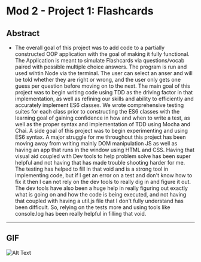 # Mod 2 - Project 1: Flashcards

## Abstract

 - The overall goal of this project was to add code to a partially constructed OOP application with the goal of making it fully functional. The Application is meant to simulate Flashcards via questions/vocab paired with possible multiple choice answers. The program is run and used wihtin Node via the terminal. The user can select an anser and will be told whether they are right or wrong, and the user only gets one guess per question before moving on to the next. The main goal of this project was to begin writing code using TDD as the driving factor in that implementation, as well as refining our skills and ability to efficiently and accurately implement ES6 classes. We wrote comprehensive testing suites for each class prior to constructing the ES6 classes with the learning goal of gaining confidence in how and when to write a test, as well as the proper syntax and implementation of TDD using Mocha and Chai. A side goal of this project was to begin experimenting and using ES6 syntax. 
  A major struggle for me throughout this project has been moving away from writing mainly DOM manipulation JS as well as having an app that runs in the window using HTML and CSS. Having that visual aid coupled with Dev tools to help problem solve has been super helpful and not having that has made trouble shooting harder for me. The testing has helped to fill in that void and is a strong tool in implementing code, but if I get an error on a test and don't know how to fix it then I can not rely on the dev tools to really dig in and figure it out. The dev tools have also been a huge help in really figuring out exactly what is going on and how the code is being executed, and not having that coupled with having a util.js file that I don't fully understand has been difficult. So, relying on the tests more and using tools like console.log has been really helpful in filling that void. 
  
---
 
## GIF

![Alt Text](./gif/giphy.gif)



